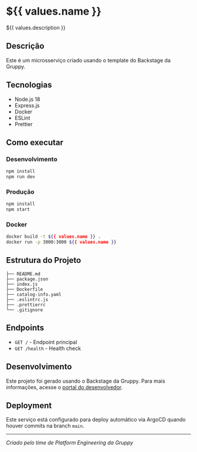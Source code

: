 # ${{ values.name }}

${{ values.description }}

## Descrição

Este é um microsserviço criado usando o template do Backstage da Gruppy.

## Tecnologias

- Node.js 18
- Express.js
- Docker
- ESLint
- Prettier

## Como executar

### Desenvolvimento
```bash
npm install
npm run dev
```

### Produção
```bash
npm install
npm start
```

### Docker
```bash
docker build -t ${{ values.name }} .
docker run -p 3000:3000 ${{ values.name }}
```

## Estrutura do Projeto

```
├── README.md
├── package.json
├── index.js
├── Dockerfile
├── catalog-info.yaml
├── .eslintrc.js
├── .prettierrc
└── .gitignore
```

## Endpoints

- `GET /` - Endpoint principal
- `GET /health` - Health check

## Desenvolvimento

Este projeto foi gerado usando o Backstage da Gruppy. Para mais informações, acesse o [portal do desenvolvedor](https://backstage.gruppy.com.br).

## Deployment

Este serviço está configurado para deploy automático via ArgoCD quando houver commits na branch `main`.

---
*Criado pelo time de Platform Engineering da Gruppy*
